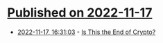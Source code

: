 # [Published on 2022-11-17](index.md)

* [2022-11-17, 16:31:03](https://news.ycombinator.com/item?id=33641298) - [Is This the End of Crypto?](https://www.economist.com/leaders/2022/11/17/is-this-the-end-of-crypto)
